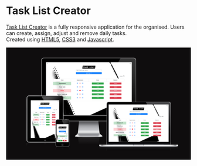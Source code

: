# Task List Creator

<a href="https://mattdunks94.github.io/task-list-creator/">Task List Creator</a> is a fully responsive application for the organised. Users can create, assign, adjust and remove daily tasks.<br> Created using <a href="https://en.wikipedia.org/wiki/HTML5#:~:text=HTML5%20(Hypertext%20Markup%20Language%205,as%20the%20HTML%20Living%20Standard.">HTML5</a>, <a href="https://en.wikipedia.org/wiki/CSS">CSS3</a> and <a href="https://en.wikipedia.org/wiki/JavaScript">Javascript</a>.

<img src="/documentation/README-images/TASK-CREATOR-AMIRESPONSIVE.png">

